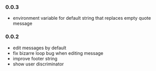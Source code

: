
### 0.0.3
* environment variable for default string that replaces empty quote message

### 0.0.2
* edit messages by default
* fix bizarre loop bug when editing message
* improve footer string
* show user discriminator
